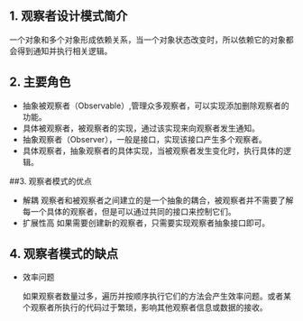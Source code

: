 ## 1. 观察者设计模式简介

一个对象和多个对象形成依赖关系，当一个对象状态改变时，所以依赖它的对象都会得到通知并执行相关逻辑。

## 2. 主要角色

- 抽象被观察者（Observable）,管理众多观察者，可以实现添加删除观察者的功能。
- 具体被观察者，被观察者的实现，通过该实现来向观察者发生通知。
- 抽象观察者（Observer），一般是接口，实现该接口产生多个观察者。
- 具体观察者，抽象观察者的具体实现，当被观察者发生变化时，执行具体的逻辑。

##3. 观察者模式的优点
- 解耦
  观察者和被观察者之间建立的是一个抽象的耦合，被观察者并不需要了解每一个具体的观察者，但是可以通过共同的接口来控制它们。
- 扩展性高
  如果需要创建新的观察者，只需要实现观察者抽象接口即可。

## 4. 观察者模式的缺点

- 效率问题

  如果观察者数量过多，遍历并按顺序执行它们的方法会产生效率问题。或者某个观察者所执行的代码过于繁琐，影响其他观察者信息或数据的接收。

